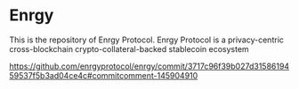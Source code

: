 # Enrgy
This is the repository of Enrgy Protocol. Enrgy Protocol is a privacy-centric cross-blockchain crypto-collateral-backed stablecoin ecosystem

https://github.com/enrgyprotocol/enrgy/commit/3717c96f39b027d3158619459537f5b3ad04ce4c#commitcomment-145904910
